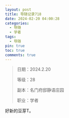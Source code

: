 ```yaml
---
layout: post
title: 导随记录718
date: 2024-02-20 04:00:28
categories:
  - 导随
  - 学者
tags:
  - 导随
pin: true
toc: true
comments: true
---
```

> 日期：2024.2.20
>
> 等级：28
>
> 副本：名门府邸静语庄园
>
> 职业：学者

好新的豆芽T。